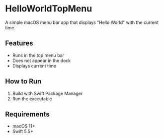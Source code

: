 # HelloWorldTopMenu

A simple macOS menu bar app that displays "Hello World" with the current time.

## Features
- Runs in the top menu bar
- Does not appear in the dock
- Displays current time

## How to Run
1. Build with Swift Package Manager
2. Run the executable

## Requirements
- macOS 11+
- Swift 5.5+
